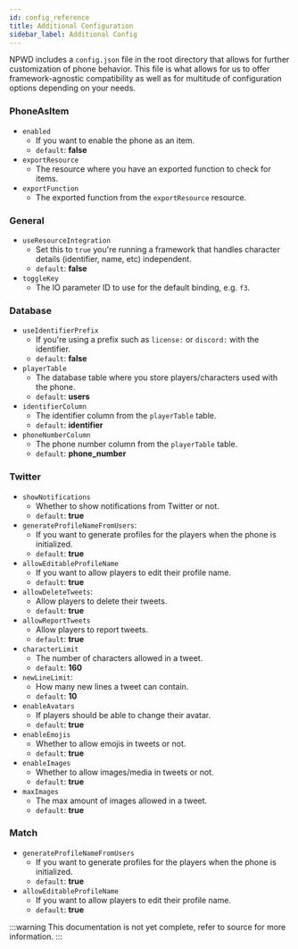 ```yaml
---
id: config_reference
title: Additional Configuration
sidebar_label: Additional Config
---
```


NPWD includes a `config.json` file in the root directory that allows for further customization of phone
behavior. This file is what allows for us to offer framework-agnostic compatibility as well as for multitude
of configuration options depending on your needs.

### PhoneAsItem
- `enabled`
  - If you want to enable the phone as an item.
  - `default`: **false**
- `exportResource`
  - The resource where you have an exported function to check for items.
- `exportFunction`
  - The exported function from the `exportResource` resource.


### General

- `useResourceIntegration`
  - Set this to `true` you're running a framework that handles character details (identifier, name, etc) independent.
  - `default`: **false**
- `toggleKey`
  - The IO parameter ID to use for the default binding, e.g. `f3`.

### Database

- `useIdentifierPrefix`
  - If you're using a prefix such as `license:` or `discord:` with the identifier.
  - `default`: **false**
- `playerTable`
  - The database table where you store players/characters used with the phone.
  - `default`: **users**
- `identifierColumn`
  - The identifier column from the `playerTable` table.
  - `default`: **identifier**
- `phoneNumberColumn`
  - The phone number column from the `playerTable` table.
  - `default`: **phone_number**

### Twitter
- `showNotifications`
  - Whether to show notifications from Twitter or not.
  - `default`: **true**
- `generateProfileNameFromUsers`:
  - If you want to generate profiles for the players when the phone is initialized.
  - `default`: **true**
- `allowEditableProfileName`
  - If you want to allow players to edit their profile name.
  - `default`: **true**
- `allowDeleteTweets`: 
  - Allow players to delete their tweets.
  - `default`: **true**
- `allowReportTweets`
  - Allow players to report tweets.
  - `default`: **true**
- `characterLimit`
  - The number of characters allowed in a tweet.
  - `default`: **160**
- `newLineLimit`: 
  - How many new lines a tweet can contain.
  - `default`: **10**
- `enableAvatars`
  - If players should be able to change their avatar.
  - `default`: **true**
- `enableEmojis`
  - Whether to allow emojis in tweets or not.
  - `default`: **true**
- `enableImages`
  - Whether to allow images/media in tweets or not.
  - `default`: **true**
- `maxImages`
  - The max amount of images allowed in a tweet.
  - `default`: **true**

### Match
- `generateProfileNameFromUsers`
  - If you want to generate profiles for the players when the phone is initialized.
  - `default`: **true**
- `allowEditableProfileName`
  - If you want to allow players to edit their profile name.
  - `default`: **true**

:::warning
This documentation is not yet complete, refer to source for more information.
:::

